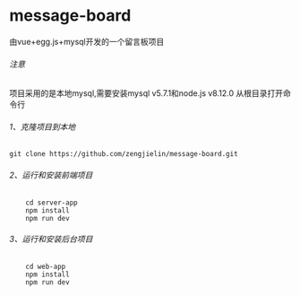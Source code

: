 # message-board
由vue+egg.js+mysql开发的一个留言板项目

###### 注意
项目采用的是本地mysql,需要安装mysql v5.7.1和node.js v8.12.0
从根目录打开命令行

###### 1、克隆项目到本地

`git clone https://github.com/zengjielin/message-board.git`

###### 2、运行和安装前端项目

```
    cd server-app
    npm install
    npm run dev
```

###### 3、运行和安装后台项目

```
    cd web-app
    npm install
    npm run dev
```
